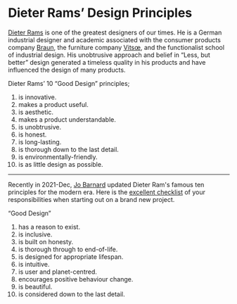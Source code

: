 # Dieter Rams’ Design Principles

[Dieter Rams](https://en.wikipedia.org/wiki/Dieter_Rams) is one of the greatest designers of our times. He is a German industrial designer and academic associated with the consumer products company [Braun](https://braun.com), the furniture company [Vitsœ](https://www.vitsoe.com), and the functionalist school of industrial design. His unobtrusive approach and belief in “Less, but better” design generated a timeless quality in his products and have influenced the design of many products.

Dieter Rams’ 10 “Good Design” principles;

1. is innovative.
2. makes a product useful.
3. is aesthetic.
4. makes a product understandable.
5. is unobtrusive.
6. is honest.
7. is long-lasting.
8. is thorough down to the last detail.
9. is environmentally-friendly.
10. is as little design as possible.

---

Recently in 2021-Dec, [Jo Barnard](https://www.jobarnard.com) updated Dieter Ram's famous ten principles for the modern era. Here is the [excellent checklist](https://www.maddyness.com/uk/2021/12/01/10-principles-for-design-to-save-the-world/) of your responsibilities when starting out on a brand new project.

“Good Design”

1. has a reason to exist.
2. is inclusive.
3. is built on honesty.
4. is thorough through to end-of-life.
5. is designed for appropriate lifespan.
6. is intuitive.
7. is user and planet-centred.
8. encourages positive behaviour change.
9. is beautiful.
10. is considered down to the last detail.